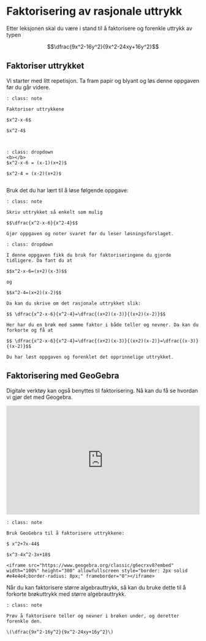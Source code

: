 # Faktorisering av  rasjonale uttrykk

Etter leksjonen skal du være i stand til å faktorisere og forenkle uttrykk av typen 

$$\dfrac{9x^2-16y^2}{9x^2-24xy+16y^2}$$

## Faktoriser uttrykket

Vi starter med litt repetisjon. Ta fram papir og blyant og løs denne oppgaven før du går videre.

```{admonition} Oppgave 1
: class: note

Faktoriser uttrykkene 

$x^2-x-6$

$x^2-4$



```

```{admonition} Løsning
: class: dropdown
<b></b>
$x^2-x-6 = (x-1)(x+2)$

$x^2-4 = (x-2)(x+2)$


```

Bruk det du har lært til å løse følgende oppgave: 

```{admonition} Oppgave 2
: class: note

Skriv uttrykket så enkelt som mulig

$$\dfrac{x^2-x-6}{x^2-4}$$

Gjør oppgaven og noter svaret før du leser løsningsforslaget. 
```

```{admonition} Oppgave 3
: class: dropdown

I denne oppgaven fikk du bruk for faktoriseringene du gjorde tidligere. Da fant du at 

$$x^2-x-6=(x+2)(x-3)$$

og

$$x^2-4=(x+2)(x-2)$$

Da kan du skrive om det rasjonale uttrykket slik:

$$ \dfrac{x^2-x-6}{x^2-4}=\dfrac{(x+2)(x-3)}{(x+2)(x-2)}$$

Her har du en brøk med samme faktor i både teller og nevner. Da kan du forkorte og få at

$$ \dfrac{x^2-x-6}{x^2-4}=\dfrac{(x+2)(x-3)}{(x+2)(x-2)}=\dfrac{(x-3)}{(x-2)}$$

Du har løst oppgaven og forenklet det opprinnelige uttrykket.

```

## Faktorisering med GeoGebra 

Digitale verktøy kan også benyttes til faktorisering. Nå kan du få se hvordan vi gjør det med Geogebra.

<div style="padding:56.34% 0 0 0;position:relative;"><iframe src="https://player.vimeo.com/video/285494236?h=1b8370a7f9&title=0&byline=0&portrait=0" style="position:absolute;top:0;left:0;width:100%;height:100%;" frameborder="0" allow="autoplay; fullscreen; picture-in-picture" allowfullscreen></iframe></div><script src="https://player.vimeo.com/api/player.js"></script>

```{admonition} Oppgave 4
: class: note

Bruk GeoGebra til å faktorisere uttrykkene: 

$ x^2+7x-44$

$x^3-4x^2-3x+18$

<iframe src="https://www.geogebra.org/classic/g6ecrxv8?embed" width="100%" height="300" allowfullscreen style="border: 2px solid #e4e4e4;border-radius: 8px;" frameborder="0"></iframe>

```

Når du kan faktorisere større algebrauttrykk, så kan du bruke dette til å forkorte brøkuttrykk med større algebrauttrykk.

```{admonition} Oppgave 5 
: class: note

Prøv å faktorisere teller og nevner i brøken under, og deretter forenkle den.

\(\dfrac{9x^2-16y^2}{9x^2-24xy+16y^2}\)

```